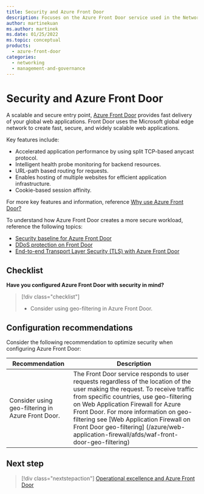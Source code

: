 ```yaml
---
title: Security and Azure Front Door
description: Focuses on the Azure Front Door service used in the Networking solution to provide best-practice and configuration recommendations related to Security.
author: martinekuan
ms.author: martinek
ms.date: 01/25/2022
ms.topic: conceptual
products:
  - azure-front-door
categories:
  - networking
  - management-and-governance
---
```


# Security and Azure Front Door

A scalable and secure entry point, [Azure Front Door](/azure/frontdoor/) provides fast delivery of your global web applications. Front Door uses the Microsoft global edge network to create fast, secure, and widely scalable web applications.

Key features include:

- Accelerated application performance by using split TCP-based anycast protocol.
- Intelligent health probe monitoring for backend resources.
- URL-path based routing for requests.
- Enables hosting of multiple websites for efficient application infrastructure.
- Cookie-based session affinity.

For more key features and information, reference [Why use Azure Front Door?](/azure/frontdoor/front-door-overview#why-use-azure-front-door)

To understand how Azure Front Door creates a more secure workload, reference the following topics:

- [Security baseline for Azure Front Door](/security/benchmark/azure/baselines/front-door-security-baseline?toc=/azure/frontdoor/TOC.json)
- [DDoS protection on Front Door](/azure/frontdoor/front-door-ddos)
- [End-to-end Transport Layer Security (TLS) with Azure Front Door](/azure/frontdoor/concept-end-to-end-tls)

## Checklist

**Have you configured Azure Front Door with security in mind?**

> [!div class="checklist"]
> - Consider using geo-filtering in Azure Front Door.

## Configuration recommendations

Consider the following recommendation to optimize security when configuring Azure Front Door:

|Recommendation|Description|
|--------------|-----------|
|Consider using geo-filtering in Azure Front Door.|The Front Door service responds to user requests regardless of the location of the user making the request. To receive traffic from specific countries, use geo-filtering on Web Application Firewall for Azure Front Door. For more information on geo-filtering see [Web Application Firewall on Front Door geo-filtering] (/azure/web-application-firewall/afds/waf-front-door-geo-filtering) |

## Next step

> [!div class="nextstepaction"]
> [Operational excellence and Azure Front Door](operational-excellence.md)
